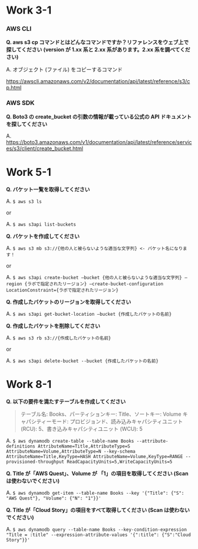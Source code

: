 # Work 3-1
### AWS CLI
**Q. aws s3 cp コマンドとはどんなコマンドですか？リファレンスをウェブ上で探してください**
**(version が 1.xx 系と 2.xx 系があります。2.xx 系を調べてください)**

A. オブジェクト (ファイル) をコピーするコマンド

<a href="https://awscli.amazonaws.com/v2/documentation/api/latest/reference/s3/cp.html" target="_blank">https://awscli.amazonaws.com/v2/documentation/api/latest/reference/s3/cp.html</a>

### AWS SDK
**Q. Boto3 の create_bucket の引数の情報が載っている公式の API ドキュメントを探してください**

A. https://boto3.amazonaws.com/v1/documentation/api/latest/reference/services/s3/client/create_bucket.html

# Work 5-1

**Q. バケット一覧を取得してください**

A. ```$ aws s3 ls``` 

or 

A. ```$ aws s3api list-buckets```

**Q. バケットを作成してください**
 
A. ```$ aws s3 mb s3://{他の人と被らないような適当な文字列} <- バケット名になります！``` 

or  

A. ```$ aws s3api create-bucket —bucket {他の人と被らないような適当な文字列} —region {ラボで指定されたリージョン} —create-bucket-configuration LocationConstraint={ラボで指定されたリージョン}```

**Q. 作成したバケットのリージョンを取得してください**

A. ```$ aws s3api get-bucket-location —bucket {作成したバケットの名前}```

**Q. 作成したバケットを削除してください**

A.  ```$ aws s3 rb s3://{作成したバケットの名前}```

or 

A. ```$ aws s3api delete-bucket --bucket {作成したバケットの名前}```

# Work 8-1

**Q. 以下の要件を満たすテーブルを作成してください**
 > テーブル名: Books、パーティションキー: Title、ソートキー: Volume
 > キャパシティーモード: プロビジョンド、読み込みキャパシティユニット (RCU): 5、書き込みキャパシティユニット (WCU): 5

A. ```$ aws dynamodb create-table --table-name Books --attribute-definitions AttributeName=Title,AttributeType=S AttributeName=Volume,AttributeType=N --key-schema AttributeName=Title,KeyType=HASH AttributeName=Volume,KeyType=RANGE --provisioned-throughput ReadCapacityUnits=5,WriteCapacityUnits=5```

**Q. Title が「AWS Quest」、Volume が 「1」の項目を取得してください (Scan は使わないでください)**

A. ```$ aws dynamodb get-item --table-name Books --key '{"Title": {"S": "AWS Quest"}, "Volume": {"N": "1"}}'```

**Q. Title が「Cloud Story」の項目をすべて取得してください (Scan は使わないでください)**

A. ```$ aws dynamodb query --table-name Books --key-condition-expression "Title = :title" --expression-attribute-values '{":title": {"S":"Cloud Story"}}'```                                       




